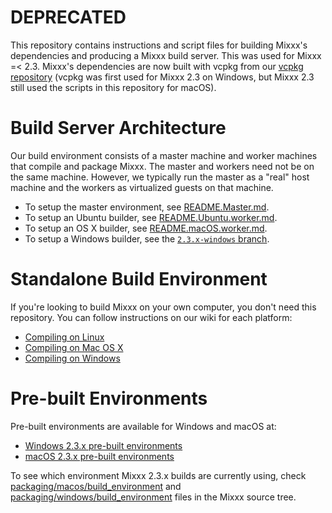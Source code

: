 DEPRECATED
==========

This repository contains instructions and script files for building Mixxx's
dependencies and producing a Mixxx build server. This was used for Mixxx =< 2.3.
Mixxx's dependencies are now built with vcpkg from our
[vcpkg repository](https://github.com/mixxxdj/vcpkg) (vcpkg was first used for
Mixxx 2.3 on Windows, but Mixxx 2.3 still used the scripts in this repository
for macOS).

Build Server Architecture
=========================

Our build environment consists of a master machine and worker machines that
compile and package Mixxx. The master and workers need not be on the same
machine. However, we typically run the master as a "real" host machine and the
workers as virtualized guests on that machine.

* To setup the master environment, see [README.Master.md](README.Master.md).
* To setup an Ubuntu builder, see [README.Ubuntu.worker.md](README.Ubuntu.worker.md).
* To setup an OS X builder, see [README.macOS.worker.md](README.macOS.worker.md).
* To setup a Windows builder, see the [`2.3.x-windows` branch](https://github.com/mixxxdj/buildserver/tree/2.3.x-windows/).

Standalone Build Environment
============================

If you're looking to build Mixxx on your own computer, you don't need this
repository. You can follow instructions on our wiki for each platform:

* [Compiling on Linux](https://github.com/mixxxdj/mixxx/wiki/compiling-on-linux)
* [Compiling on Mac OS X](https://github.com/mixxxdj/mixxx/wiki/Compiling-on-macOS)
* [Compiling on Windows](https://github.com/mixxxdj/mixxx/wiki/compiling-on-windows)

Pre-built Environments
======================

Pre-built environments are available for Windows and macOS at:
* [Windows 2.3.x pre-built environments](https://downloads.mixxx.org/builds/buildserver/2.3.x-windows/?C=M;O=D)
* [macOS 2.3.x pre-built environments](https://downloads.mixxx.org/builds/buildserver/2.3.x-unix/?C=M;O=D)

To see which environment Mixxx 2.3.x builds are currently using, check
[packaging/macos/build_environment](https://github.com/mixxxdj/mixxx/tree/2.3/packaging/macos/build_environment)
and
[packaging/windows/build_environment](https://github.com/mixxxdj/mixxx/tree/2.3/packaging/windows/build_environment)
files in the Mixxx source tree.
